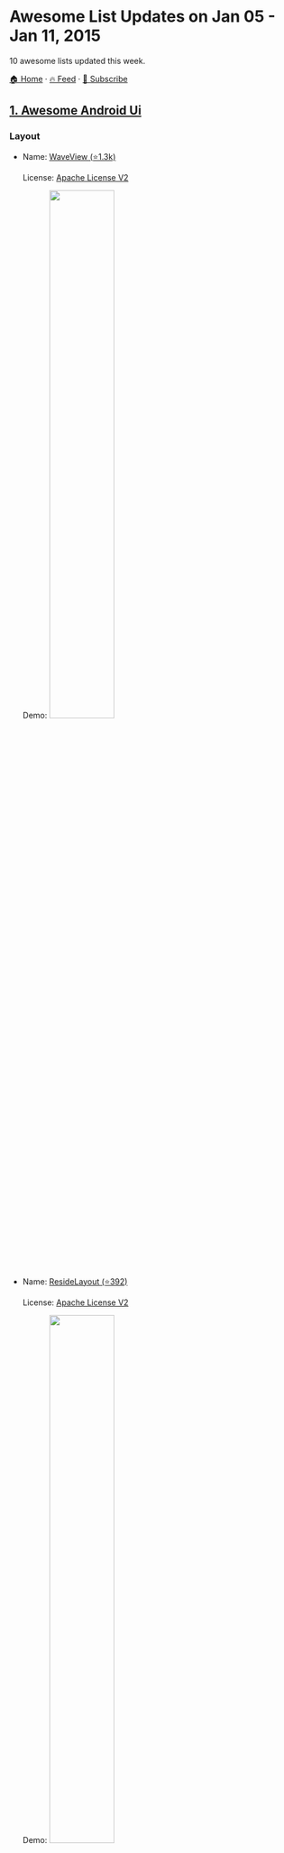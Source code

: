 # Awesome List Updates on Jan 05 - Jan 11, 2015

10 awesome lists updated this week.

[🏠 Home](/README.md) · [🔥 Feed](https://test.trackawesomelist.com/week/feed.xml) · [📮 Subscribe](https://trackawesomelist.us17.list-manage.com/subscribe?u=d2f0117aa829c83a63ec63c2f&id=36a103854c)



## [1. Awesome Android Ui](/content/wasabeef/awesome-android-ui/week/README.md)

### Layout

- Name: [WaveView (⭐1.3k)](https://github.com/john990/WaveView)

  License: [Apache License V2](https://www.apache.org/licenses/LICENSE-2.0)

  Demo: <img src="https://github.com/wasabeef/awesome-android-ui/raw/master/art/waveview.gif" width="49%">


- Name: [ResideLayout (⭐392)](https://github.com/kyze8439690/ResideLayout)

  License: [Apache License V2](https://www.apache.org/licenses/LICENSE-2.0)

  Demo: <img src="https://github.com/wasabeef/awesome-android-ui/raw/master/art/ResideLayout.gif" width="49%">


- Name: [Maskable Layout (⭐654)](https://github.com/christophesmet/android_maskable_layout)

  License: [Apache License V2](https://www.apache.org/licenses/LICENSE-2.0)

  Demo: <img src="https://github.com/wasabeef/awesome-android-ui/raw/master/art/android_maskable_layout.gif" width="49%">


- Name: [ShowcaseView (⭐5.6k)](https://github.com/amlcurran/ShowcaseView)

  License: [Apache License V2](https://www.apache.org/licenses/LICENSE-2.0)

  Demo: <img src="https://github.com/wasabeef/awesome-android-ui/raw/master/art/ShowcaseView.png" width="49%"> <img src="https://github.com/wasabeef/awesome-android-ui/raw/master/art/ShowcaseView2.png" width="49%">


- Name: [Ultra Pull To Refresh (⭐9.6k)](https://github.com/liaohuqiu/android-Ultra-Pull-To-Refresh)

  License: [Apache License V2](https://www.apache.org/licenses/LICENSE-2.0)

  Demo: <img src="https://github.com/wasabeef/awesome-android-ui/raw/master/art/android-Ultra-Pull-To-Refresh.gif" width="49%"> <img src="https://github.com/wasabeef/awesome-android-ui/raw/master/art/android-Ultra-Pull-To-Refresh2.gif" width="49%"> <img src="https://github.com/wasabeef/awesome-android-ui/raw/master/art/android-Ultra-Pull-To-Refresh3.gif" width="49%"> <img src="https://github.com/wasabeef/awesome-android-ui/raw/master/art/android-Ultra-Pull-To-Refresh4.gif" width="49%">


- Name: [AndroidViewHover (⭐3.2k)](https://github.com/daimajia/AndroidViewHover)

  License: UnKnown

  Demo: <img src="https://github.com/wasabeef/awesome-android-ui/raw/master/art/AndroidViewHover.gif" width="49%">


- Name: [DraggablePanel (⭐3k)](https://github.com/pedrovgs/DraggablePanel)

  License: [Apache License V2](https://www.apache.org/licenses/LICENSE-2.0)

  Demo: <img src="https://github.com/wasabeef/awesome-android-ui/raw/master/art/DraggablePanel.gif" width="49%"> <img src="https://github.com/wasabeef/awesome-android-ui/raw/master/art/DraggablePanel2.gif" width="49%">



### Button

- Name: [circular-progress-button (⭐5.6k)](https://github.com/dmytrodanylyk/circular-progress-button)

  License: [Apache License V2](https://www.apache.org/licenses/LICENSE-2.0)

  Demo: <img src="https://github.com/wasabeef/awesome-android-ui/raw/master/art/circular-progress-button.gif" width="49%">


- Name: [android-process-button (⭐3k)](https://github.com/dmytrodanylyk/android-process-button)

  License: [Apache License V2](https://www.apache.org/licenses/LICENSE-2.0)

  Demo: <img src="https://github.com/wasabeef/awesome-android-ui/raw/master/art/android-process-button.gif" width="75%"> <img src="https://github.com/wasabeef/awesome-android-ui/raw/master/art/android-process-button2.gif" width="75%">


- Name: [android-circlebutton (⭐1.5k)](https://github.com/markushi/android-circlebutton)

  License: [Apache License V2](https://www.apache.org/licenses/LICENSE-2.0)

  Demo: ![](https://github.com/wasabeef/awesome-android-ui/raw/master/art/android-circlebutton.gif)


- Name: [android-flat-button (⭐1.4k)](https://github.com/hoang8f/android-flat-button)

  License: [Apache License V2](https://www.apache.org/licenses/LICENSE-2.0)

  Demo: <img src="https://github.com/wasabeef/awesome-android-ui/raw/master/art/android-flat-button.gif" width="49%">



### List / Grid

- Name: [FlabbyListView (⭐764)](https://github.com/jpardogo/FlabbyListView)

  License: [Apache License V2](https://www.apache.org/licenses/LICENSE-2.0)

  Demo: <img src="https://github.com/wasabeef/awesome-android-ui/raw/master/art/FlabbyListView.gif" width="49%"> <img src="https://github.com/wasabeef/awesome-android-ui/raw/master/art/FlabbyListView2.gif" width="49%">


- Name: [ParallaxListView (⭐672)](https://github.com/Gnod/ParallaxListView)

  License: UnKnown

  Demo: <img src="https://github.com/wasabeef/awesome-android-ui/raw/master/art/ParallaxListView.gif" width="49%">


- Name: [PullZoomView (⭐2.3k)](https://github.com/Frank-Zhu/PullZoomView)

  License: [Apache License V2](https://www.apache.org/licenses/LICENSE-2.0)

  Demo: <img src="https://github.com/wasabeef/awesome-android-ui/raw/master/art/PullZoomView.gif" width="49%">


- Name: [discrollview (⭐1.5k)](https://github.com/flavienlaurent/discrollview)

  License: [Apache License V2](https://www.apache.org/licenses/LICENSE-2.0)

  Demo: <img src="https://github.com/wasabeef/awesome-android-ui/raw/master/art/discrollview.gif" width="49%">


- Name: [StickyListHeaders (⭐5.5k)](https://github.com/emilsjolander/StickyListHeaders)

  License: [Apache License V2](https://www.apache.org/licenses/LICENSE-2.0)

  Demo: <img src="https://github.com/wasabeef/awesome-android-ui/raw/master/art/StickyListHeaders.gif" width="49%">


- Name: [ListBuddies (⭐973)](https://github.com/jpardogo/ListBuddies)

  License: [Apache License V2](https://www.apache.org/licenses/LICENSE-2.0)

  Demo: \<img src="/art/ListBuddies.png" width="49%"/ > \<img src="/art/ListBuddies.gif" width="49%"/ >


- Name: [Android-ObservableScrollView (⭐9.6k)](https://github.com/ksoichiro/Android-ObservableScrollView)

  License: [Apache License V2](https://www.apache.org/licenses/LICENSE-2.0)

  Demo: <img src="https://github.com/wasabeef/awesome-android-ui/raw/master/art/Android-ObservableScrollView.gif" width="32%"> <img src="https://github.com/wasabeef/awesome-android-ui/raw/master/art/Android-ObservableScrollView.gif" width="32%"> <img src="https://github.com/wasabeef/awesome-android-ui/raw/master/art/Android-ObservableScrollView2.gif" width="32%"> <img src="https://github.com/wasabeef/awesome-android-ui/raw/master/art/Android-ObservableScrollView3.gif" width="32%"> <img src="https://github.com/wasabeef/awesome-android-ui/raw/master/art/Android-ObservableScrollView4.gif" width="32%"> <img src="https://github.com/wasabeef/awesome-android-ui/raw/master/art/Android-ObservableScrollView5.gif" width="32%"> <img src="https://github.com/wasabeef/awesome-android-ui/raw/master/art/Android-ObservableScrollView6.gif" width="32%"> <img src="https://github.com/wasabeef/awesome-android-ui/raw/master/art/Android-ObservableScrollView7.gif" width="32%"> <img src="https://github.com/wasabeef/awesome-android-ui/raw/master/art/Android-ObservableScrollView8.gif" width="32%"> <img src="https://github.com/wasabeef/awesome-android-ui/raw/master/art/Android-ObservableScrollView9.gif" width="32%"> <img src="https://github.com/wasabeef/awesome-android-ui/raw/master/art/Android-ObservableScrollView10.gif" width="32%"> <img src="https://github.com/wasabeef/awesome-android-ui/raw/master/art/Android-ObservableScrollView11.gif" width="32%"> <img src="https://github.com/wasabeef/awesome-android-ui/raw/master/art/Android-ObservableScrollView12.gif" width="32%"> <img src="https://github.com/wasabeef/awesome-android-ui/raw/master/art/Android-ObservableScrollView13.gif" width="32%">


- Name: [AsymmetricGridView (⭐1.8k)](https://github.com/felipecsl/AsymmetricGridView)

  License: [Apache License V2](https://www.apache.org/licenses/LICENSE-2.0)

  Demo: <img src="https://github.com/wasabeef/awesome-android-ui/raw/master/art/AsymmetricGridView.png" width="49%"> <img src="https://github.com/wasabeef/awesome-android-ui/raw/master/art/AsymmetricGridView2.png" width="49%">


- Name: [AndroidStaggeredGrid (⭐4.8k)](https://github.com/etsy/AndroidStaggeredGrid)

  License: [Apache License V2](https://www.apache.org/licenses/LICENSE-2.0)

  Demo: <img src="https://github.com/wasabeef/awesome-android-ui/raw/master/art/AndroidStaggeredGrid.png" width="49%">


- Name: [SwipeListView](https://github.com/47deg/android-swipelistview)

  License: [Apache License V2](https://www.apache.org/licenses/LICENSE-2.0)

  Demo: <img src="https://github.com/wasabeef/awesome-android-ui/raw/master/art/android-swipelistview.png" width="49%">


- Name: [android-parallax-recyclerview (⭐1.6k)](https://github.com/kanytu/android-parallax-recyclerview)

  License: [Apache License V2](https://www.apache.org/licenses/LICENSE-2.0)

  Demo: <img src="https://github.com/wasabeef/awesome-android-ui/raw/master/art/android-parallax-recyclerview.gif" width="49%"> <img src="https://github.com/wasabeef/awesome-android-ui/raw/master/art/android-parallax-recyclerview2.gif" width="49%">



### ViewPager

- Name: [ViewPagerTransforms (⭐2.5k)](https://github.com/ToxicBakery/ViewPagerTransforms)

  License: [Apache License V2](https://www.apache.org/licenses/LICENSE-2.0)

  Demo: <img src="https://github.com/wasabeef/awesome-android-ui/raw/master/art/ViewPagerTransforms.gif" width="49%">


- Name: [Android-ParallaxHeaderViewPager (⭐1.4k)](https://github.com/kmshack/Android-ParallaxHeaderViewPager)

  License: [Apache License V2](https://www.apache.org/licenses/LICENSE-2.0)

  Demo: <img src="https://github.com/wasabeef/awesome-android-ui/raw/master/art/Android-ParallaxHeaderViewPager.gif" width="100%">



### Label / Form

- Name: [Shimmer-android (⭐2k)](https://github.com/RomainPiel/Shimmer-android)

  License: [Apache License V2](https://www.apache.org/licenses/LICENSE-2.0)

  Demo: ![](https://github.com/wasabeef/awesome-android-ui/raw/master/art/Shimmer-android.gif)


- Name: [Titanic (⭐1.8k)](https://github.com/RomainPiel/Titanic)

  License: [Apache License V2](https://www.apache.org/licenses/LICENSE-2.0)

  Demo: <img src="https://github.com/wasabeef/awesome-android-ui/raw/master/art/Titanic.gif" width="100%">


- Name: [MatchView (⭐858)](https://github.com/Rogero0o/MatchView)

  License: [Apache License V2](https://www.apache.org/licenses/LICENSE-2.0)

  Demo: <img src="https://github.com/wasabeef/awesome-android-ui/raw/master/art/MatchView.gif" width="49%">


- Name: [android-autofittextview (⭐4.2k)](https://github.com/grantland/android-autofittextview)

  License: [Apache License V2](https://www.apache.org/licenses/LICENSE-2.0)

  Demo: ![](https://github.com/wasabeef/awesome-android-ui/raw/master/art/android-autofittextview.gif)


- Name: [RoundedLetterView (⭐654)](https://github.com/pavlospt/RoundedLetterView)

  License: [Apache License V2](https://www.apache.org/licenses/LICENSE-2.0)

  Demo: <img src="https://github.com/wasabeef/awesome-android-ui/raw/master/art/RoundedLetterView.png" width="49%">


- Name: [TextDrawable (⭐3.2k)](https://github.com/amulyakhare/TextDrawable)

  License: [Apache License V2](https://www.apache.org/licenses/LICENSE-2.0)

  Demo: <img src="https://github.com/wasabeef/awesome-android-ui/raw/master/art/TextDrawable.png" width="49%"> <img src="https://github.com/wasabeef/awesome-android-ui/raw/master/art/TextDrawable2.png" width="49%">


- Name: [BabushkaText (⭐753)](https://github.com/quiqueqs/BabushkaText)

  License: [Apache License V2](https://www.apache.org/licenses/LICENSE-2.0)

  Demo: <img src="https://github.com/wasabeef/awesome-android-ui/raw/master/art/BabushkaText.png" width="49%">


- Name: [ExpandableTextView (⭐4k)](https://github.com/Manabu-GT/ExpandableTextView)

  License: [Apache License V2](https://www.apache.org/licenses/LICENSE-2.0)

  Demo: <img src="https://github.com/wasabeef/awesome-android-ui/raw/master/art/ExpandableTextView.gif" width="49%">



### Image

- Name: [CircleImageView (⭐14k)](https://github.com/hdodenhof/CircleImageView)

  License: [Apache License V2](https://www.apache.org/licenses/LICENSE-2.0)

  Demo: <img src="https://github.com/wasabeef/awesome-android-ui/raw/master/art/CircleImageView.png" width="49%">


- Name: [android-shape-imageview (⭐2.6k)](https://github.com/siyamed/android-shape-imageview)

  License: [Apache License V2](https://www.apache.org/licenses/LICENSE-2.0)

  Demo: <img src="https://github.com/wasabeef/awesome-android-ui/raw/master/art/android-shape-imageview.png" width="49%"> <img src="https://github.com/wasabeef/awesome-android-ui/raw/master/art/android-shape-imageview2.png" width="49%">


- Name: [cropper (⭐2.9k)](https://github.com/edmodo/cropper)

  License: [Apache License V2](https://www.apache.org/licenses/LICENSE-2.0)

  Demo: <img src="https://github.com/wasabeef/awesome-android-ui/raw/master/art/cropper.jpeg" width="49%">


- Name: [android-crop (⭐4.5k)](https://github.com/jdamcd/android-crop)

  License: [Apache License V2](https://www.apache.org/licenses/LICENSE-2.0)

  Demo: <img src="https://github.com/wasabeef/awesome-android-ui/raw/master/art/android-crop.png" width="49%">


- Name: [SelectableRoundedImageView (⭐1.1k)](https://github.com/pungrue26/SelectableRoundedImageView)

  License: [Apache License V2](https://www.apache.org/licenses/LICENSE-2.0)

  Demo: <img src="https://github.com/wasabeef/awesome-android-ui/raw/master/art/SelectableRoundedImageView.png" width="100%">


- Name: [RoundedImageView (⭐6.4k)](https://github.com/vinc3m1/RoundedImageView)

  License: [Apache License V2](https://www.apache.org/licenses/LICENSE-2.0)

  Demo: <img src="https://github.com/wasabeef/awesome-android-ui/raw/master/art/RoundedImageView.png" width="49%"> <img src="https://github.com/wasabeef/awesome-android-ui/raw/master/art/RoundedImageView2.png" width="49%">



### SeekBar

- Name: [DiscreteSeekBar (⭐2.1k)](https://github.com/AnderWeb/discreteSeekBar)

  License: [Apache License V2](https://www.apache.org/licenses/LICENSE-2.0)

  Demo: ![](https://github.com/wasabeef/awesome-android-ui/raw/master/art/discreteseekbar.gif) ![](https://github.com/wasabeef/awesome-android-ui/raw/master/art/discreteseekbar2.gif)



### Progress

- Name: [SmoothProgressBar (⭐4.4k)](https://github.com/castorflex/SmoothProgressBar)

  License: [Apache License V2](https://www.apache.org/licenses/LICENSE-2.0)

  Demo: ![](https://github.com/wasabeef/awesome-android-ui/raw/master/art/SmoothProgressBar.gif)


- Name: [CircleProgress (⭐3.7k)](https://github.com/lzyzsd/CircleProgress)

  License: UnKnown

  Demo: <img src="https://github.com/wasabeef/awesome-android-ui/raw/master/art/CircleProgress.gif" width="49%">


- Name: [android-square-progressbar (⭐1.3k)](https://github.com/mrwonderman/android-square-progressbar)

  License: UnKnown

  Demo: <img src="https://github.com/wasabeef/awesome-android-ui/raw/master/art/android-square-progressbar.png" width="49%"> <img src="https://github.com/wasabeef/awesome-android-ui/raw/master/art/android-square-progressbar2.png" width="49%"> <img src="https://github.com/wasabeef/awesome-android-ui/raw/master/art/android-square-progressbar3.png" width="49%">


- Name: [GoogleProgressBar (⭐1.3k)](https://github.com/jpardogo/GoogleProgressBar)

  License: [Apache License V2](https://www.apache.org/licenses/LICENSE-2.0)

  Demo: <img src="https://github.com/wasabeef/awesome-android-ui/raw/master/art/GoogleProgressBar.gif" width="32%"> <img src="https://github.com/wasabeef/awesome-android-ui/raw/master/art/GoogleProgressBar2.gif" width="32%"> <img src="https://github.com/wasabeef/awesome-android-ui/raw/master/art/GoogleProgressBar3.gif" width="32%">



### ActionBar

- Name: [FadingActionBar (⭐2.9k)](https://github.com/ManuelPeinado/FadingActionBar)

  License: [Apache License V2](https://www.apache.org/licenses/LICENSE-2.0)

  Demo: <img src="https://github.com/wasabeef/awesome-android-ui/raw/master/art/FadingActionBar.png" width="100%">


- Name: [GlassActionBar (⭐1.2k)](https://github.com/ManuelPeinado/GlassActionBar)

  License: [Apache License V2](https://www.apache.org/licenses/LICENSE-2.0)

  Demo: <img src="https://github.com/wasabeef/awesome-android-ui/raw/master/art/GlassActionBar.png" width="100%">


- Name: [NotBoringActionBar (⭐1.7k)](https://github.com/flavienlaurent/NotBoringActionBar)

  License: [Apache License V2](https://www.apache.org/licenses/LICENSE-2.0)

  Demo: <img src="https://github.com/wasabeef/awesome-android-ui/raw/master/art/NotBoringActionBar.gif" width="49%">



### Calendar

- Name: [android-times-square (⭐4.4k)](https://github.com/square/android-times-square)

  License: [Apache License V2](https://www.apache.org/licenses/LICENSE-2.0)

  Demo: <img src="https://github.com/wasabeef/awesome-android-ui/raw/master/art/android-times-square.png" width="49%">


- Name: [Android-MonthCalendarWidget (⭐1.1k)](https://github.com/romannurik/Android-MonthCalendarWidget)

  License: [Apache License V2](https://www.apache.org/licenses/LICENSE-2.0)

  Demo: ![](https://github.com/wasabeef/awesome-android-ui/raw/master/art/Android-MonthCalendarWidget.png)



### Graph

- Name: [EazeGraph (⭐1.6k)](https://github.com/blackfizz/EazeGraph)

  License: [Apache License V2](https://www.apache.org/licenses/LICENSE-2.0)

  Demo: <img src="https://github.com/wasabeef/awesome-android-ui/raw/master/art/EazeGraph.png" width="49%"> <img src="https://github.com/wasabeef/awesome-android-ui/raw/master/art/EazeGraph2.png" width="49%"> <img src="https://github.com/wasabeef/awesome-android-ui/raw/master/art/EazeGraph3.png" width="49%"> <img src="https://github.com/wasabeef/awesome-android-ui/raw/master/art/EazeGraph4.png" width="49%">


- Name: [hellocharts-android (⭐7.3k)](https://github.com/lecho/hellocharts-android)

  License: [Apache License V2](https://www.apache.org/licenses/LICENSE-2.0)

  Demo: <img src="https://github.com/wasabeef/awesome-android-ui/raw/master/art/hellocharts-android.gif" width="49%"> <img src="https://github.com/wasabeef/awesome-android-ui/raw/master/art/hellocharts-android2.png" width="49%"> <img src="https://github.com/wasabeef/awesome-android-ui/raw/master/art/hellocharts-android3.png" width="49%">


- Name: [MPAndroidChart (⭐36k)](https://github.com/PhilJay/MPAndroidChart)

  License: [Apache License V2](https://www.apache.org/licenses/LICENSE-2.0)

  Demo: <img src="https://github.com/wasabeef/awesome-android-ui/raw/master/art/MPAndroidChart.png" width="49%"> <img src="https://github.com/wasabeef/awesome-android-ui/raw/master/art/MPAndroidChart2.png" width="49%"> <img src="https://github.com/wasabeef/awesome-android-ui/raw/master/art/MPAndroidChart3.png" width="49%"> <img src="https://github.com/wasabeef/awesome-android-ui/raw/master/art/MPAndroidChart4.png" width="49%">



### Animation

- Name: [ListViewAnimations (⭐5.6k)](https://github.com/nhaarman/ListViewAnimations)

  License: [Apache License V2](https://www.apache.org/licenses/LICENSE-2.0)

  Demo: <img src="https://github.com/wasabeef/awesome-android-ui/raw/master/art/ListViewAnimations.gif" width="49%">


- Name: [transitions-everywhere (⭐4.9k)](https://github.com/andkulikov/transitions-everywhere)

  License: [Apache License V2](https://www.apache.org/licenses/LICENSE-2.0)

  Demo: ![](https://github.com/wasabeef/awesome-android-ui/raw/master/art/transitions-everywhere.gif)


- Name: [FragmentTransactionExtended (⭐1.1k)](https://github.com/DesarrolloAntonio/FragmentTransactionExtended)

  License: [Apache License V2](https://www.apache.org/licenses/LICENSE-2.0)

  Demo: <img src="https://github.com/wasabeef/awesome-android-ui/raw/master/art/FragmentTransactionExtended.gif" width="49%"> <img src="https://github.com/wasabeef/awesome-android-ui/raw/master/art/FragmentTransactionExtended2.gif" width="49%">


- Name: [KenBurnsView (⭐2.7k)](https://github.com/flavioarfaria/KenBurnsView)

  License: [Apache License V2](https://www.apache.org/licenses/LICENSE-2.0)

  Demo: <img src="https://github.com/wasabeef/awesome-android-ui/raw/master/art/KenBurnsView.gif" width="49%">


- Name: [Reachability (⭐259)](https://github.com/sakebook/Reachability)

  License: [Apache License V2](https://www.apache.org/licenses/LICENSE-2.0)

  Demo: <img src="https://github.com/wasabeef/awesome-android-ui/raw/master/art/Reachability.gif" width="49%">



### Effect

- Name: [EtsyBlur (⭐757)](https://github.com/Manabu-GT/EtsyBlur)

  License: [Apache License V2](https://www.apache.org/licenses/LICENSE-2.0)

  Demo: <img src="https://github.com/wasabeef/awesome-android-ui/raw/master/art/EtsyBlur.gif" width="49%">


- Name: [BlurDialogFragment (⭐2.1k)](https://github.com/tvbarthel/BlurDialogFragment)

  License: [Apache License V2](https://www.apache.org/licenses/LICENSE-2.0)

  Demo: <img src="https://github.com/wasabeef/awesome-android-ui/raw/master/art/BlurDialogFragment.png" width="49%"> <img src="https://github.com/wasabeef/awesome-android-ui/raw/master/art/BlurDialogFragment2.png" width="49%">


- Name: [Android StackBlur (⭐3.6k)](https://github.com/kikoso/android-stackblur)

  License: [Apache License V2](https://www.apache.org/licenses/LICENSE-2.0)

  Demo: <img src="https://github.com/wasabeef/awesome-android-ui/raw/master/art/android-stackblur.png" width="100%">


- Name: [EdgeEffectOverride (⭐644)](https://github.com/AndroidAlliance/EdgeEffectOverride)

  License: [Apache License V2](https://www.apache.org/licenses/LICENSE-2.0)

  Demo: <img src="https://github.com/wasabeef/awesome-android-ui/raw/master/art/EdgeEffectOverride.jpeg" width="100%">



### Other

- Name: [Swipecards (⭐2.3k)](https://github.com/Diolor/Swipecards)

  License: [Apache License V2](https://www.apache.org/licenses/LICENSE-2.0)

  Demo: <img src="https://github.com/wasabeef/awesome-android-ui/raw/master/art/Swipecards.gif" width="49%">



## [2. Awesome Deep Learning](/content/ChristosChristofidis/awesome-deep-learning/week/README.md)

### Table of Contents / Videos and Lectures

*   [How To Create A Mind](https://www.youtube.com/watch?v=RIkxVci-R4k) By Ray Kurzweil
*   [Deep Learning, Self-Taught Learning and Unsupervised Feature Learning](https://www.youtube.com/watch?v=n1ViNeWhC24) By Andrew Ng
*   [Recent Developments in Deep Learning](https://www.youtube.com/watch?v=vShMxxqtDDs\&index=3\&list=PL78U8qQHXgrhP9aZraxTT5-X1RccTcUYT) By Geoff Hinton
*   [The Unreasonable Effectiveness of Deep Learning](https://www.youtube.com/watch?v=sc-KbuZqGkI) by Yann LeCun
*   [Deep Learning of Representations](https://www.youtube.com/watch?v=4xsVFLnHC_0) by Yoshua bengio
*   [Principles of Hierarchical Temporal Memory](https://www.youtube.com/watch?v=6ufPpZDmPKA) by Jeff Hawkins
*   [Machine Learning Discussion Group - Deep Learning w/ Stanford AI Lab](https://www.youtube.com/watch?v=2QJi0ArLq7s\&list=PL78U8qQHXgrhP9aZraxTT5-X1RccTcUYT) by Adam Coates
*   [Visual Perception with Deep Learning](https://www.youtube.com/watch?v=3boKlkPBckA) By Yann LeCun

### Table of Contents / Papers

*   [ImageNet Classification with Deep Convolutional Neural Networks](http://papers.nips.cc/paper/4824-imagenet-classification-with-deep-convolutional-neural-networks.pdf)
*   [Using Very Deep Autoencoders for Content Based Image Retrieval](http://www.cs.toronto.edu/\~hinton/absps/esann-deep-final.pdf)
*   [Learning Deep Architectures for AI](http://www.iro.umontreal.ca/\~lisa/pointeurs/TR1312.pdf)
*   [CMU’s list of papers](http://deeplearning.cs.cmu.edu/)

### Table of Contents / Tutorials

*   [UFLDL Tutorial 1](http://deeplearning.stanford.edu/wiki/index.php/UFLDL_Tutorial)
*   [UFLDL Tutorial 2](http://ufldl.stanford.edu/tutorial/supervised/LinearRegression/)
*   [Deep Learning for NLP (without Magic)](http://www.socher.org/index.php/DeepLearningTutorial/DeepLearningTutorial)
*   [A Deep Learning Tutorial: From Perceptrons to Deep Networks](http://www.toptal.com/machine-learning/an-introduction-to-deep-learning-from-perceptrons-to-deep-networks)
*   [Deep Learning from the Bottom up](http://www.metacademy.org/roadmaps/rgrosse/deep_learning)

### Researchers / Websites

*   [deeplearning.net](http://deeplearning.net/)
*   [deeplearning.stanford.edu](http://deeplearning.stanford.edu/)

### Researchers / Datasets

*   [MNIST](http://yann.lecun.com/exdb/mnist/) Handwritten digits
*   [Google House Numbers](http://ufldl.stanford.edu/housenumbers/) from street view
*   [IMAGENET](http://www.image-net.org/)
*   [Tiny Images](http://groups.csail.mit.edu/vision/TinyImages/) 80 Million tiny images6.
*   [Berkeley Segmentation Dataset 500](http://www.eecs.berkeley.edu/Research/Projects/CS/vision/bsds/)

### Researchers / Frameworks

*   [Caffe](http://caffe.berkeleyvision.org/)
*   [Torch7](http://torch.ch/)
*   [Theano](http://deeplearning.net/software/theano/)
*   [cuda-convnet](https://code.google.com/p/cuda-convnet2/)
*   [Ccv](http://libccv.org/doc/doc-convnet/)
*   [NuPIC](http://numenta.org/nupic.html)
*   [DeepLearning4J](http://deeplearning4j.org/)

### Researchers / Miscellaneous

*   [Google Plus - Deep Learning Community](https://plus.google.com/communities/112866381580457264725)
*   [Caffe Webinar](http://on-demand-gtc.gputechconf.com/gtcnew/on-demand-gtc.php?searchByKeyword=shelhamer\&searchItems=\&sessionTopic=\&sessionEvent=4\&sessionYear=2014\&sessionFormat=\&submit=\&select=+)
*   [100 Best Github Resources in Github for DL](http://meta-guide.com/software-meta-guide/100-best-github-deep-learning/)
*   [Word2Vec](https://code.google.com/p/word2vec/)
*   [TorontoDeepLEarning convnet (⭐504)](https://github.com/TorontoDeepLearning/convnet)

## [3. Awesome Nodejs](/content/sindresorhus/awesome-nodejs/week/README.md)

### Packages / Humanize

*   [read-art (⭐332)](https://github.com/Tjatse/node-readability) - Extract readable content from any page.

## [4. Awesome Lua](/content/LewisJEllis/awesome-lua/week/README.md)

### Resources / Parsing and Serialization

*   [lyaml (⭐163)](https://github.com/gvvaughan/lyaml) - YAML encoding/decoding via binding to LibYAML.

### Resources / Network

*   [lua-websockets (⭐365)](https://github.com/lipp/lua-websockets) - WebSocket client and server modules. Webserver-agnostic, implemented in Lua on top of LuaSocket.

## [5. Awesome Elixir](/content/h4cc/awesome-elixir/week/README.md)

### REST and API

*   [maru (⭐1.3k)](https://github.com/falood/maru) - Elixir copy of grape for creating REST-like APIs.

## [6. Awesome Canvas](/content/raphamorim/awesome-canvas/week/README.md)

### Libraries / To draw using canvas

*   [Processingjs](http://ejohn.org/blog/processingjs/) is a data visualization programming language.
    *   [Overview](http://ejohn.org/blog/overview-of-processing/)
    *   [91 basic demos](http://ejohn.org/apps/processing.js/examples/basic/)
*   [Three.js](http://threejs.org/) is a javascript library that makes WebGL - 3D in the browser, however you can [render using canvas instead of WebGL](http://threejs.org/docs/#Reference/Renderers/CanvasRenderer)
    *   [Introduction](http://threejs.org/docs/#Manual/Introduction/Creating_a_scene)
    *   [Some amazing examples](http://threejs.org/examples/)
*   [Visualize (⭐353)](https://github.com/filamentgroup/jQuery-Visualize) is a JQuery plugin who creates charts and graphs from tabular data using the HTML canvas element.

### Resources / Talks

*   [Google I/O 2012 - GRITS: PvP Gaming with HTML, by Colton McAnlis](https://www.youtube.com/watch?v=Prkyd5n0P7k)
*   [Mobile HTML5 Graphics Performance, by Sam Abadir](https://www.youtube.com/watch?v=_fBRJgH_c1s)
*   [The Making of an HTML5 Platform Game, by David Geary](https://www.youtube.com/watch?v=S256vAqGY6c)
*   [High Performance Mobile Web Game Development in HTML5, by Sangmin Shim](https://www.youtube.com/watch?v=T8OCEqM7mqU)
*   [HTML5 Canvas Animation with Javascript, by Josh Robertson](https://www.youtube.com/watch?v=sLt9WeyGVEQ)

### Resources / Websites and Tutorials

*   [HTML5 Canvas Tutorials](http://www.html5canvastutorials.com/)
*   [Breakout](http://billmill.org/static/canvastutorial/) - a fantastic tutorial for any canvas programming wannabes, where he runs through the steps needed to create a Breakout clone. The tutorial consists of 12 very clear and concise steps, where you can view a demo of how your project should look so far.
*   [Procedural Drawing in Canvas](http://acko.net/blog/js1k-demo-the-making-of/) - a tutorial that explains more about how procedural drawing works so that others can also learn the skill and start producing their own patterns.
*   [Accelerated Game Programming with HTML5 and canvas](http://www.felinesoft.com/blog/index.php/2010/09/accelerated-game-programming-with-html5-and-canvas/) - this tutorial describes the structure of a typical game class in JavaScript, drawing to the canvas, double buffering, map/tile representation and player movement.
*   [Physics for Lazy Game Developers](http://labs.skookum.com/demos/barcampclt_physics/) - Provides examples of velocity, acceleration, collisions, rotation and particle effects.

## [7. Awesome Hadoop](/content/youngwookim/awesome-hadoop/week/README.md)

### Books

*   [Hadoop in Practice, Second Edition](http://www.manning.com/holmes2/)
*   [Hadoop in Action, Second Edition](http://www.manning.com/lam2/)

## [8. Quick Look Plugins](/content/sindresorhus/quick-look-plugins/week/README.md)

### Plugins

### [qlImageSize (⭐1.1k)](https://github.com/Nyx0uf/qlImageSize)

> Display image size and resolution

Run `brew install qlimagesize` or [download manually (⭐1.1k)](https://github.com/Nyx0uf/qlImageSize#installation)

[![](https://github.com/sindresorhus/quick-look-plugins/raw/main/screenshots/qlImageSize.png)](https://github.com/Nyx0uf/qlImageSize)

## [9. Scalable Css Reading List](/content/davidtheclark/scalable-css-reading-list/week/README.md)

### Talks

*   [Thinking Beyond "Scalable CSS"](http://www.thedotpost.com/2014/11/nicolas-gallagher-thinking-beyond-scalable-css), Nicolas Gallagher (2014)

## [10. Awesome Bigdata](/content/newTendermint/awesome-bigdata/week/README.md)

### Internet of things and sensor data

*   [IFTTT](https://ifttt.com/) - If this then that
*   [Evrything](https://evrythng.com/)- Making products smart

---

- Prev: [Jan 12 - Jan 18, 2015](/content/2015/2/README.md)
- Next: [Mar 03 - Mar 09, 2014](/content/2014/9/README.md)